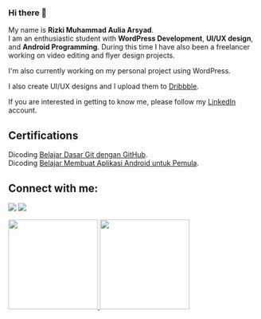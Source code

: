 ### Hi there 👋

My name is **Rizki Muhammad Aulia Arsyad**.\
I am an enthusiastic student with **WordPress Development**, **UI/UX design**, and **Android Programming**.
During this time I have also been a freelancer working on video editing and flyer design projects.

I'm also currently working on my personal project using WordPress.

I also create UI/UX designs and I upload them to
[Dribbble](https://dribbble.com/rzkarsyad).

If you are interested in getting to know me, please follow my [LinkedIn](https://www.linkedin.com/in/rzkarsyad/) account.

## Certifications
Dicoding [Belajar Dasar Git dengan GitHub](https://www.dicoding.com/certificates/EYX476G8RXDL).\
Dicoding [Belajar Membuat Aplikasi Android untuk Pemula](https://www.dicoding.com/certificates/1OP8D9792PQK).

## Connect with me:
<p align="left">

<a href = "https://www.linkedin.com/in/rzkarsyad/"><img src="https://img.icons8.com/fluent/48/000000/linkedin.png"/></a>
<a href = "https://www.instagram.com/rzkarsyad/"><img src="https://img.icons8.com/fluent/48/000000/instagram-new.png"/></a>

<p align="left">
<a href="https://github.com/rzkarsyad">
  <img height="180em" src="https://github-readme-stats-eight-theta.vercel.app/api?username=gilangadhan&show_icons=true&theme=algolia&include_all_commits=true&count_private=true"/>
  <img height="180em" src="https://github-readme-stats-eight-theta.vercel.app/api/top-langs/?username=gilangadhan&layout=compact&langs_count=8&theme=algolia"/>
</a>
</p>



<!--
**rzkarsyad/rzkarsyad** is a ✨ _special_ ✨ repository because its `README.md` (this file) appears on your GitHub profile.

Here are some ideas to get you started:

- 🔭 I’m currently working on ...
- 🌱 I’m currently learning ...
- 👯 I’m looking to collaborate on ...
- 🤔 I’m looking for help with ...
- 💬 Ask me about ...
- 📫 How to reach me: ...
- 😄 Pronouns: ...
- ⚡ Fun fact: ...
-->
